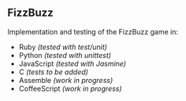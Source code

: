 ## FizzBuzz

Implementation and testing of the FizzBuzz game in:

* Ruby _(tested with test/unit)_
* Python _(tested with unittest)_
* JavaScript _(tested with Jasmine)_
* C _(tests to be added)_
* Assemble _(work in progress)_
* CoffeeScript _(work in progress)_